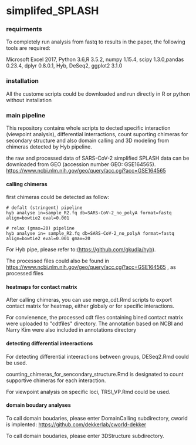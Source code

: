 # simplifed_SPLASH

### requirments 

To completely run analysis from fastq to results in the paper, the following tools are required:

Microsoft Excel 2017, Python 3.6,R 3.5.2,  numpy 1.15.4, scipy 1.3.0,pandas 0.23.4, dplyr 0.8.0.1, Hyb, DeSeq2, ggplot2 3.1.0

### installation 
All the custome scripts could be downloaded and run directly in R or python without installation

### main pipeline
This repository contains whole scripts to dected specific interaction (viewpoint analysis), differential interractions, count suporting chimeras for secondary structure and also domain calling and 3D modeling from chimeras detected by Hyb pipeline.

the raw and processed data of SARS-CoV-2 simplified SPLASH data can be downloaded from GEO (accession number GEO: GSE164565). https://www.ncbi.nlm.nih.gov/geo/query/acc.cgi?acc=GSE164565

#### calling chimeras
first chimeras could be detected as follow:

```{bash}
# defalt (stringent) pipeline
hyb analyse in=sample_R2.fq db=SARS-CoV-2_no_polyA format=fastq align=bowtie2 eval=0.001

# relax (gmax=20) pipeline
hyb analyse in= sample_R2.fq db=SARS-CoV-2_no_polyA format=fastq align=bowtie2 eval=0.001 gmax=20

```
For Hyb pipe, please refer to:(https://github.com/gkudla/hyb).

The processed files could also be found in https://www.ncbi.nlm.nih.gov/geo/query/acc.cgi?acc=GSE164565 , as processed files

#### heatmaps for contact matrix
After calling chimeras, you can use merge_cdt.Rmd scripts to export contact matrix for heatmap, either globaly or for specific interactions.

For convienence, the processed cdt files containing bined contact matrix were uploaded to "cdtfiles" directory.
The annotation based on NCBI and Narry Kim were also included in annotations directory

#### detecting differential inteeractions
For detecting differential inteeractions between groups, DESeq2.Rmd could be used.

counting_chimeras_for_sencondary_structure.Rmd is designated to count supportive chimeras for each interaction.

For viewpoint analysis on specific loci, TRSl_VP.Rmd could be used. 

#### domain boudary analyses
To call domain boudaries, please enter DomainCalling subdirectory, cworld is implented: https://github.com/dekkerlab/cworld-dekker

To call domain boudaries, please enter 3DStructure subdirectory.
